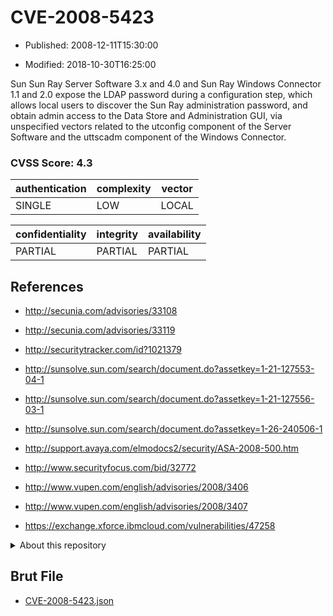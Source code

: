 # CVE-2008-5423

- Published: 2008-12-11T15:30:00

- Modified: 2018-10-30T16:25:00

Sun Sun Ray Server Software 3.x and 4.0 and Sun Ray Windows Connector 1.1 and 2.0 expose the LDAP password during a configuration step, which allows local users to discover the Sun Ray administration password, and obtain admin access to the Data Store and Administration GUI, via unspecified vectors related to the utconfig component of the Server Software and the uttscadm component of the Windows Connector.

### CVSS Score: **4.3**

| authentication | complexity | vector |
| --- | --- | --- |
| SINGLE | LOW | LOCAL |

| confidentiality | integrity | availability |
| --- | --- | --- |
| PARTIAL | PARTIAL | PARTIAL |

## References

* http://secunia.com/advisories/33108

* http://secunia.com/advisories/33119

* http://securitytracker.com/id?1021379

* http://sunsolve.sun.com/search/document.do?assetkey=1-21-127553-04-1

* http://sunsolve.sun.com/search/document.do?assetkey=1-21-127556-03-1

* http://sunsolve.sun.com/search/document.do?assetkey=1-26-240506-1

* http://support.avaya.com/elmodocs2/security/ASA-2008-500.htm

* http://www.securityfocus.com/bid/32772

* http://www.vupen.com/english/advisories/2008/3406

* http://www.vupen.com/english/advisories/2008/3407

* https://exchange.xforce.ibmcloud.com/vulnerabilities/47258

<details>
<summary>About this repository</summary> 

  This repository is part of the project [Live Hack CVE](https://github.com/Live-Hack-CVE). Main website can be found [www.live-hack.org](https://www.live-hack.org) 
  
  Made by [Sn0wAlice](https://github.com/Sn0wAlice) for the people that care about security and need to have a feed of the latest CVEs. Hope you enjoy it, don't forget to star the repo and follow me on [Twitter](https://twitter.com/Sn0wAlice) and [Github](https://github.com/Sn0wAlice). And that is my [personnal website](https://www.alice-snow.me/)

  - [Home Page](https://github.com/Live-Hack-CVE)
  - [Framework](https://github.com/Live-Hack-CVE/cve-framework)
  - [CVE database](https://github.com/Live-Hack-CVE/full_database)
  - [Changelog](https://github.com/Live-Hack-CVE/Changelog)
</details>

## Brut File

* [CVE-2008-5423.json](https://raw.githubusercontent.com/Live-Hack-CVE/full_database/main/cves/2008/CVE-2008-5423.json)

